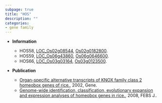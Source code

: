 ```yaml
---
subpage: true
title: "HOS"
description: ""
categories:
- gene family
---
```


* **Information**  
    + HOS58, [LOC_Os02g08544](http://rice.plantbiology.msu.edu/cgi-bin/ORF_infopage.cgi?orf=LOC_Os02g08544), [Os02g0182800](http://rapdb.dna.affrc.go.jp/viewer/gbrowse_details/irgsp1?name=Os02g0182800).
    + HOS59, [LOC_Os06g43860](http://rice.plantbiology.msu.edu/cgi-bin/ORF_infopage.cgi?orf=LOC_Os06g43860), [Os06g0646600](http://rapdb.dna.affrc.go.jp/viewer/gbrowse_details/irgsp1?name=Os06g0646600).
    + HOS66, [LOC_Os03g03164](http://rice.plantbiology.msu.edu/cgi-bin/ORF_infopage.cgi?orf=LOC_Os03g03164), [Os03g0123500](http://rapdb.dna.affrc.go.jp/viewer/gbrowse_details/irgsp1?name=Os03g0123500).

* **Publication**  
    + [Organ-specific alternative transcripts of KNOX family class 2 homeobox genes of rice.](http://www.ncbi.nlm.nih.gov/pubmed?term=Organ-specific+alternative+transcripts+of+KNOX+family+class+2+homeobox+genes+of+rice.%5BTitle%5D), 2002, Gene.
    + [Genome-wide identification, classification, evolutionary expansion and expression analyses of homeobox genes in rice.](http://www.ncbi.nlm.nih.gov/pubmed?term=Genome-wide+identification,+classification,+evolutionary+expansion+and+expression+analyses+of+homeobox+genes+in+rice.%5BTitle%5D), 2008, FEBS J..


